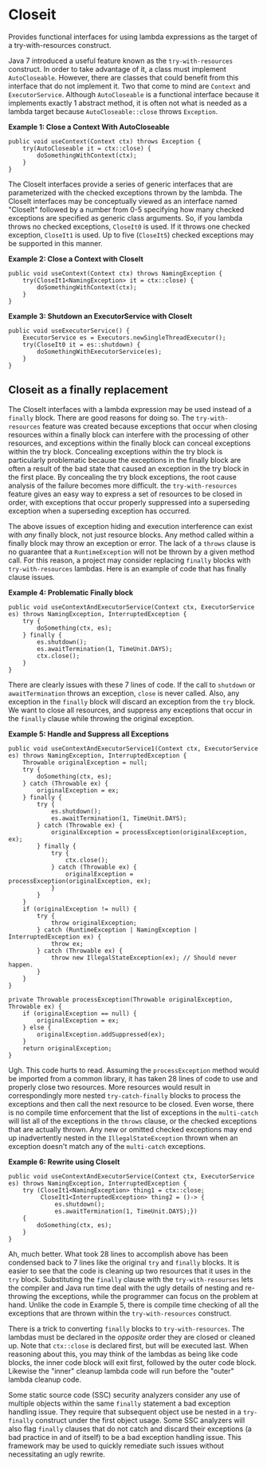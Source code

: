 # Closeit
Provides functional interfaces for using lambda expressions as the target of a try-with-resources construct.

Java 7 introduced a useful feature known as the `try-with-resources` construct. In order to take advantage of it, a class must implement `AutoCloseable`. However, there are classes that could benefit from this interface that do not implement it. Two that come to mind are `Context` and `ExecutorService`. Although `AutoCloseable` is a functional interface because it implements exactly 1 abstract method, it is often not what is needed as a lambda target because `AutoCloseable::close` throws `Exception`. 

**Example 1: Close a Context With AutoCloseable**
  
    public void useContext(Context ctx) throws Exception {
        try(AutoCloseable it = ctx::close) {
            doSomethingWithContext(ctx);
        }
    }

The CloseIt interfaces provide a series of generic interfaces that are parameterized with the checked exceptions thrown by the lambda. The CloseIt interfaces may be conceptually viewed as an interface named "CloseIt" followed by a number from 0-5 specifying how many checked exceptions are specified as generic class arguments. So, if you lambda throws no checked exceptions, `CloseIt0` is used. If it throws one checked exception, `CloseIt1` is used. Up to five (`CloseIt5`) checked exceptions may be supported in this manner.

**Example 2: Close a Context with CloseIt**
  
    public void useContext(Context ctx) throws NamingException {
        try(CloseIt1<NamingException> it = ctx::close) {
            doSomethingWithContext(ctx);
        }
    }

**Example 3: Shutdown an ExecutorService with CloseIt**
  
    public void useExecutorService() {
        ExecutorService es = Executors.newSingleThreadExecutor();
        try(CloseIt0 it = es::shutdown) {
            doSomethingWithExecutorService(es);
        }
    }

## Closeit as a finally replacement

The CloseIt interfaces with a lambda expression may be used instead of a `finally` block.  There are good reasons for doing so.  The `try-with-resources` feature was created because exceptions that occur when closing resources within a finally block can interfere with the processing of other resources, and exceptions within the finally block can conceal exceptions within the try block.  Concealing exceptions within the try block is particularly problematic because the exceptions in the finally block are often a result of the bad state that caused an exception in the try block in the first place.  By concealing the try block exceptions, the root cause analysis of the failure becomes more difficult.  the `try-with-resources` feature gives an easy way to express a set of resources to be closed in order, with exceptions that occur properly suppressed into a superseding exception when a superseding exception has occurred.

The above issues of exception hiding and execution interference can exist with *any* finally block, not just resource blocks.  Any method called within a finally block may throw an exception or error.  The lack of a `throws` clause is no guarantee that a `RuntimeException` will not be thrown by a given method call.  For this reason, a project may consider replacing `finally` blocks with `try-with-resources` lambdas.  Here is an example of code that has finally clause issues.

**Example 4: Problematic Finally block**

    public void useContextAndExecutorService(Context ctx, ExecutorService es) throws NamingException, InterruptedException {
        try {
            doSomething(ctx, es);
        } finally {
            es.shutdown();
            es.awaitTermination(1, TimeUnit.DAYS);
            ctx.close();
        }
    }

There are clearly issues with these 7 lines of code.  If the call to `shutdown` or `awaitTermination` throws an exception, `close` is never called.  Also, any exception in the `finally` block will discard an exception from the `try` block.  We want to close all resources, and suppress any exceptions that occur in the `finally` clause while throwing the original exception.

**Example 5: Handle and Suppress all Exceptions**

    public void useContextAndExecutorService1(Context ctx, ExecutorService es) throws NamingException, InterruptedException {
        Throwable originalException = null;
        try {
            doSomething(ctx, es);
        } catch (Throwable ex) {
            originalException = ex;
        } finally {
            try {
                es.shutdown();
                es.awaitTermination(1, TimeUnit.DAYS);
            } catch (Throwable ex) {
                originalException = processException(originalException, ex);
            } finally {
                try {
                    ctx.close();
                } catch (Throwable ex) {
                    originalException = processException(originalException, ex);
                }
            }
        }
        if (originalException != null) {
            try {
                throw originalException;
            } catch (RuntimeException | NamingException | InterruptedException ex) {
                throw ex;
            } catch (Throwable ex) {
                throw new IllegalStateException(ex); // Should never happen.
            }
        }
    }

    private Throwable processException(Throwable originalException, Throwable ex) {
        if (originalException == null) {
            originalException = ex;
        } else {
            originalException.addSuppressed(ex);
        }
        return originalException;
    }

Ugh.  This code hurts to read.  Assuming the `processException` method would be imported from a common library, it has taken 28 lines of code to use and properly close two resources.  More resources would result in correspondingly more nested `try-catch-finally` blocks to process the exceptions and then call the next resource to be closed.  Even worse, there is no compile time enforcement that the list of exceptions in the `multi-catch` will list all of the exceptions in the `throws` clause, or the checked exceptions that are actually thrown.  Any new or omitted checked exceptions may end up inadvertently nested in the `IllegalStateException` thrown when an exception doesn't match any of the `multi-catch` exceptions.

**Example 6: Rewrite using CloseIt**

    public void useContextAndExecutorService(Context ctx, ExecutorService es) throws NamingException, InterruptedException {
        try (CloseIt1<NamingException> thing1 = ctx::close;
             CloseIt1<InterruptedException> thing2 = ()-> {
                 es.shutdown();
                 es.awaitTermination(1, TimeUnit.DAYS);}) 
        {
            doSomething(ctx, es);
        }
    }

Ah, much better.  What took 28 lines to accomplish above has been condensed back to 7 lines like the original `try` and `finally` blocks.  It is easier to see that the code is cleaning up two resources that it uses in the `try` block.  Substituting the `finally` clause with the `try-with-resourses` lets the compiler and Java run time deal with the ugly details of nesting and re-throwing the exceptions, while the programmer can focus on the problem at hand. Unlike the code in Example 5, there is compile time checking of all the exceptions that are thrown within the `try-with-resources` construct.  

There is a trick to converting `finally` blocks to `try-with-resources`.  The lambdas must be declared in the *opposite* order they are closed or cleaned up.  Note that `ctx::close` is declared first, but will be executed last.  When reasoning about this, you may think of the lambdas as being like code blocks, the inner code block will exit first, followed by the outer code block.  Likewise the "inner" cleanup lambda code will run before the "outer" lambda cleanup code.

Some static source code (SSC) security analyzers consider any use of multiple objects within the same `finally` statement a bad exception handling issue.  They require that subsequent object use be nested in a `try-finally` construct under the first object usage.  Some SSC analyzers will also flag `finally` clauses that do not catch and discard their exceptions (a bad practice in and of itself) to be a bad exception handling issue.  This framework may be used to quickly remediate such issues without necessitating an ugly rewrite.